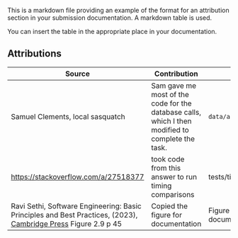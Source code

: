 This is a markdown file providing an example of the format
for an attribution section in your submission documentation. A markdown table is used.

You can insert the table in the appropriate place in your documentation.

## Attributions

| Source                                                                                                                                                                                                                                                                                          | Contribution | Location |
|-------|----|----|
| Samuel Clements, local sasquatch   | Sam gave me most of the code for the database calls, which I then modified to complete the task.| `data/answer.mjs   ` |
| https://stackoverflow.com/a/27518377  | took code from this answer to run timing comparisons | tests/timing*.js |
| Ravi Sethi, Software Engineering: Basic Principles and Best Practices, (2023), [Cambridge Press](https://www.cambridge.org/ca/universitypress/subjects/computer-science/software-engineering-and-development/software-engineering-basic-principles-and-best-practices?format=HB) Figure 2.9 p 45 | Copied the figure for documentation | Figure 3 in documents/process.md | 
